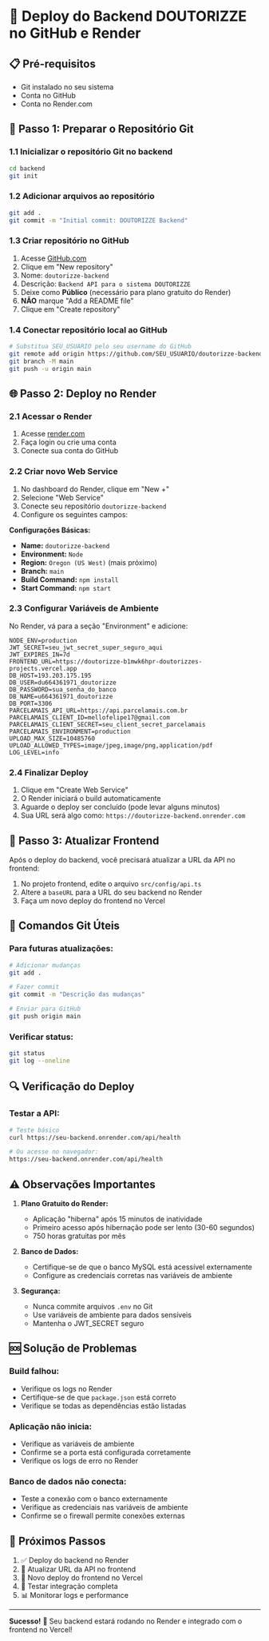 # 🚀 Deploy do Backend DOUTORIZZE no GitHub e Render

## 📋 Pré-requisitos

- Git instalado no seu sistema
- Conta no GitHub
- Conta no Render.com

## 🔧 Passo 1: Preparar o Repositório Git

### 1.1 Inicializar o repositório Git no backend

```bash
cd backend
git init
```

### 1.2 Adicionar arquivos ao repositório

```bash
git add .
git commit -m "Initial commit: DOUTORIZZE Backend"
```

### 1.3 Criar repositório no GitHub

1. Acesse [GitHub.com](https://github.com)
2. Clique em "New repository"
3. Nome: `doutorizze-backend`
4. Descrição: `Backend API para o sistema DOUTORIZZE`
5. Deixe como **Público** (necessário para plano gratuito do Render)
6. **NÃO** marque "Add a README file"
7. Clique em "Create repository"

### 1.4 Conectar repositório local ao GitHub

```bash
# Substitua SEU_USUARIO pelo seu username do GitHub
git remote add origin https://github.com/SEU_USUARIO/doutorizze-backend.git
git branch -M main
git push -u origin main
```

## 🌐 Passo 2: Deploy no Render

### 2.1 Acessar o Render

1. Acesse [render.com](https://render.com)
2. Faça login ou crie uma conta
3. Conecte sua conta do GitHub

### 2.2 Criar novo Web Service

1. No dashboard do Render, clique em "New +"
2. Selecione "Web Service"
3. Conecte seu repositório `doutorizze-backend`
4. Configure os seguintes campos:

**Configurações Básicas:**
- **Name:** `doutorizze-backend`
- **Environment:** `Node`
- **Region:** `Oregon (US West)` (mais próximo)
- **Branch:** `main`
- **Build Command:** `npm install`
- **Start Command:** `npm start`

### 2.3 Configurar Variáveis de Ambiente

No Render, vá para a seção "Environment" e adicione:

```
NODE_ENV=production
JWT_SECRET=seu_jwt_secret_super_seguro_aqui
JWT_EXPIRES_IN=7d
FRONTEND_URL=https://doutorizze-b1mwk6hpr-doutorizzes-projects.vercel.app
DB_HOST=193.203.175.195
DB_USER=du664361971_doutorizze
DB_PASSWORD=sua_senha_do_banco
DB_NAME=u664361971_doutorizze
DB_PORT=3306
PARCELAMAIS_API_URL=https://api.parcelamais.com.br
PARCELAMAIS_CLIENT_ID=mellofelipe17@gmail.com
PARCELAMAIS_CLIENT_SECRET=seu_client_secret_parcelamais
PARCELAMAIS_ENVIRONMENT=production
UPLOAD_MAX_SIZE=10485760
UPLOAD_ALLOWED_TYPES=image/jpeg,image/png,application/pdf
LOG_LEVEL=info
```

### 2.4 Finalizar Deploy

1. Clique em "Create Web Service"
2. O Render iniciará o build automaticamente
3. Aguarde o deploy ser concluído (pode levar alguns minutos)
4. Sua URL será algo como: `https://doutorizze-backend.onrender.com`

## 🔄 Passo 3: Atualizar Frontend

Após o deploy do backend, você precisará atualizar a URL da API no frontend:

1. No projeto frontend, edite o arquivo `src/config/api.ts`
2. Altere a `baseURL` para a URL do seu backend no Render
3. Faça um novo deploy do frontend no Vercel

## 📝 Comandos Git Úteis

### Para futuras atualizações:

```bash
# Adicionar mudanças
git add .

# Fazer commit
git commit -m "Descrição das mudanças"

# Enviar para GitHub
git push origin main
```

### Verificar status:

```bash
git status
git log --oneline
```

## 🔍 Verificação do Deploy

### Testar a API:

```bash
# Teste básico
curl https://seu-backend.onrender.com/api/health

# Ou acesse no navegador:
https://seu-backend.onrender.com/api/health
```

## ⚠️ Observações Importantes

1. **Plano Gratuito do Render:**
   - Aplicação "hiberna" após 15 minutos de inatividade
   - Primeiro acesso após hibernação pode ser lento (30-60 segundos)
   - 750 horas gratuitas por mês

2. **Banco de Dados:**
   - Certifique-se de que o banco MySQL está acessível externamente
   - Configure as credenciais corretas nas variáveis de ambiente

3. **Segurança:**
   - Nunca commite arquivos `.env` no Git
   - Use variáveis de ambiente para dados sensíveis
   - Mantenha o JWT_SECRET seguro

## 🆘 Solução de Problemas

### Build falhou:
- Verifique os logs no Render
- Certifique-se de que `package.json` está correto
- Verifique se todas as dependências estão listadas

### Aplicação não inicia:
- Verifique as variáveis de ambiente
- Confirme se a porta está configurada corretamente
- Verifique os logs de erro no Render

### Banco de dados não conecta:
- Teste a conexão com o banco externamente
- Verifique as credenciais nas variáveis de ambiente
- Confirme se o firewall permite conexões externas

## 🎯 Próximos Passos

1. ✅ Deploy do backend no Render
2. 🔄 Atualizar URL da API no frontend
3. 🚀 Novo deploy do frontend no Vercel
4. 🧪 Testar integração completa
5. 📊 Monitorar logs e performance

---

**Sucesso!** 🎉 Seu backend estará rodando no Render e integrado com o frontend no Vercel!